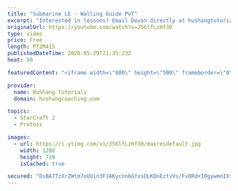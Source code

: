 ```yaml
---
title: "Submarine LE - Walling Guide PvT"
excerpt: "Interested in lessons? Email Devon directly at hushangtutorials@outlook.com ------------------------------------------------------------------------------------------------------- Want to support HuShang Tutorials directly? Patreon is a website where you can contribute a monthly donation that will help"
originalUrl: https://youtube.com/watch?v=J56lfLzHf30
type: video
price: Free
length: PT2M41S
publishedDateTime: 2020-05-29T21:35:23Z
heat: 50

featuredContent: "<iframe width=\"800\" height=\"500\" frameborder=\"0\" src=\"https://www.youtube.com/embed/J56lfLzHf30\" allow=\"accelerometer; autoplay; encrypted-media; gyroscope; picture-in-picture\" allowfullscreen></iframe>"

provider:
  name: HuShang Tutorials
  domain: hushangcoaching.com

topics:
  - StarCraft 2
  - Protoss

images:
  - url: https://i.ytimg.com/vi/J56lfLzHf30/maxresdefault.jpg
    width: 1280
    height: 720
    isCached: true

secured: "DsBA7TzXrZWtm7oUUin3FJAKycnn6GYxsOLKQnEztvVs/Fv8Rd+I0gywmnIXtwhk3kG2J9EEpZubZvTOgjMIU7/ZeSZoxplFca+gxZJslnWMVUu5/VldZ3BuX84AiLqmkLe0B0GJc69zw361zMyM6HfhQ88TZsK1tSnnw74w6xWkkSVWapssyTd2FJZeXZnLtCFbDx5diKtL93hi7+PvvjwGoeNiPPbChX3djZ11Da1qtoWvHj2SCdBNUCK/2m+azTY0PWkrac4ba86Ofn1B3wyaqpp8EeMZJAuuWoh2hQ5Vf3wla6xidc4zR+LaIPIgBQ07tcJMRBnAgyM6bTAbqbzBLEb4wZC3TL8qIa1rU70hT4PPaPBqqCFzPTnFXKzBHkcA9DxdaLQA1uVSL+ns/lg2uGQYnHWmPJJ/8KsB7SE=;paWOZCo2NG+uIPm+EUPUNw=="
---
```


